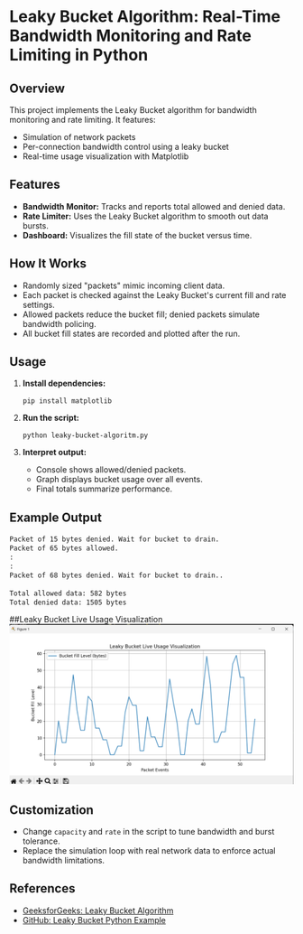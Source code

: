 # Leaky Bucket Algorithm: Real-Time Bandwidth Monitoring and Rate Limiting in Python

## Overview

This project implements the Leaky Bucket algorithm for bandwidth monitoring and rate limiting. It features:

- Simulation of network packets
- Per-connection bandwidth control using a leaky bucket
- Real-time usage visualization with Matplotlib

## Features

- **Bandwidth Monitor:** Tracks and reports total allowed and denied data.
- **Rate Limiter:** Uses the Leaky Bucket algorithm to smooth out data bursts.
- **Dashboard:** Visualizes the fill state of the bucket versus time.

## How It Works

- Randomly sized "packets" mimic incoming client data.
- Each packet is checked against the Leaky Bucket's current fill and rate settings.
- Allowed packets reduce the bucket fill; denied packets simulate bandwidth policing.
- All bucket fill states are recorded and plotted after the run.

## Usage

1. **Install dependencies:**

   ```
   pip install matplotlib
   ```

2. **Run the script:**

   ```
   python leaky-bucket-algoritm.py
   ```

3. **Interpret output:**
   - Console shows allowed/denied packets.
   - Graph displays bucket usage over all events.
   - Final totals summarize performance.

## Example Output

    Packet of 15 bytes denied. Wait for bucket to drain.
    Packet of 65 bytes allowed.
    :
    :
    Packet of 68 bytes denied. Wait for bucket to drain..

    Total allowed data: 582 bytes
    Total denied data: 1505 bytes

##Leaky Bucket Live Usage Visualization![alt text](image.png)

## Customization

- Change `capacity` and `rate` in the script to tune bandwidth and burst tolerance.
- Replace the simulation loop with real network data to enforce actual bandwidth limitations.

## References

- [GeeksforGeeks: Leaky Bucket Algorithm](https://www.geeksforgeeks.org/computer-networks/leaky-bucket-algorithm/)
- [GitHub: Leaky Bucket Python Example](https://github.com/sserkanml/leaky-bucket-algorithm)


